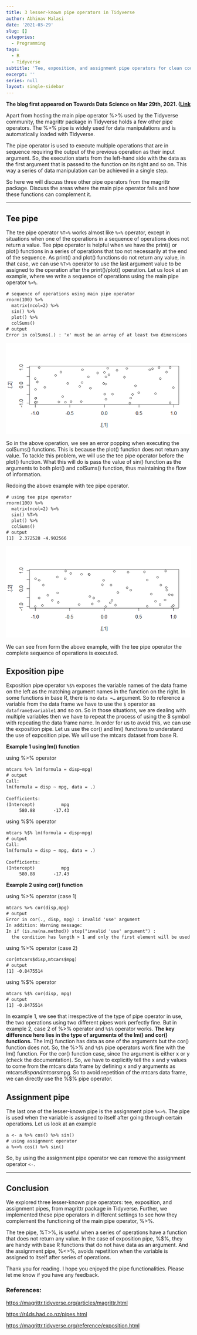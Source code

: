 ```yaml
---
title: 3 lesser-known pipe operators in Tidyverse
author: Abhinav Malasi
date: '2021-03-29'
slug: []
categories:
  - Programming
tags:
  - R
  - Tidyverse
subtitle: 'Tee, exposition, and assignment pipe operators for clean code writing'
excerpt: ''
series: null
layout: single-sidebar
---
```

**The blog first appeared on Towards Data Science on Mar 29th, 2021. ([Link](https://towardsdatascience.com/3-lesser-known-pipe-operators-in-tidyverse-111d3411803a?sk=b21d19ce378b9cef55932e8baddc2215)**

Apart from hosting the main pipe operator %>% used by the Tidyverse community, the magrittr package in Tidyverse holds a few other pipe operators. The %>% pipe is widely used for data manipulations and is automatically loaded with Tidyverse.

The pipe operator is used to execute multiple operations that are in sequence requiring the output of the previous operation as their input argument. So, the execution starts from the left-hand side with the data as the first argument that is passed to the function on its right and so on. This way a series of data manipulation can be achieved in a single step.

So here we will discuss three other pipe operators from the magrittr package. Discuss the areas where the main pipe operator fails and how these functions can complement it.

----

## Tee pipe

The tee pipe operator `%T>%` works almost like `%>%` operator, except in situations when one of the operations in a sequence of operations does not return a value. Tee pipe operator is helpful when we have the print() or plot() functions in a series of operations that too not necessarily at the end of the sequence. As print() and plot() functions do not return any value, in that case, we can use `%T>%` operator to use the last argument value to be assigned to the operation after the print()/plot() operation. Let us look at an example, where we write a sequence of operations using the main pipe operator `%>%`.

```{R}
# sequence of operations using main pipe operator
rnorm(100) %>% 
  matrix(ncol=2) %>% 
  sin() %>% 
  plot() %>% 
  colSums()
# output
Error in colSums(.) : 'x' must be an array of at least two dimensions
```

![image info](./fig1.jpg)

So in the above operation, we see an error popping when executing the colSums() functions. This is because the plot() function does not return any value. To tackle this problem, we will use the tee pipe operator before the plot() function. What this will do is pass the value of sin() function as the arguments to both plot() and colSums() function, thus maintaining the flow of information.

Redoing the above example with tee pipe operator.

```{R}
# using tee pipe operator
rnorm(100) %>% 
  matrix(ncol=2) %>% 
  sin() %T>% 
  plot() %>% 
  colSums()
# output
[1]  2.372528 -4.902566
```

![image info](./fig2.jpg)

We can see from form the above example, with the tee pipe operator the complete sequence of operations is executed.

## Exposition pipe

Exposition pipe operator `%$%` exposes the variable names of the data frame on the left as the matching argument names in the function on the right. In some functions in base R, there is no `data =…` argument. So to reference a variable from the data frame we have to use the `$` operator as `dataframe$variable1` and so on. So in those situations, we are dealing with multiple variables then we have to repeat the process of using the $ symbol with repeating the data frame name. In order for us to avoid this, we can use the exposition pipe. Let us use the cor() and lm() functions to understand the use of exposition pipe. We will use the mtcars dataset from base R.

**Example 1 using lm() function**

using %>% operator

```{R}
mtcars %>% lm(formula = disp~mpg)
# output
Call:
lm(formula = disp ~ mpg, data = .)

Coefficients:
(Intercept)          mpg  
     580.88       -17.43
```

using %$% operator

```{R}
mtcars %$% lm(formula = disp~mpg)
# output
Call:
lm(formula = disp ~ mpg, data = .)

Coefficients:
(Intercept)          mpg  
     580.88       -17.43
```

**Example 2 using cor() function**

using %>% operator (case 1)

```{R}
mtcars %>% cor(disp,mpg)
# output
Error in cor(., disp, mpg) : invalid 'use' argument
In addition: Warning message:
In if (is.na(na.method)) stop("invalid 'use' argument") :
  the condition has length > 1 and only the first element will be used
```

using %>% operator (case 2)

```{R}
cor(mtcars$disp,mtcars$mpg)
# output
[1] -0.8475514
```

using %$% operator

```{R}
mtcars %$% cor(disp, mpg)
# output
[1] -0.8475514
```

In example 1, we see that irrespective of the type of pipe operator in use, the two operations using two different pipes work perfectly fine. But in example 2, case 2 of %>% operator and `%$%` operator works. **The key difference here lies in the type of arguments of the lm() and cor() functions.** The lm() function has data as one of the arguments but the cor() function does not. So, the %>% and `%$%` pipe operators work fine with the lm() function. For the cor() function case, since the argument is either x or y (check the documentation). So, we have to explicitly tell the x and y values to come from the mtcars data frame by defining x and y arguments as mtcars$disp and mtcars$mpg. So to avoid repetition of the mtcars data frame, we can directly use the %$% pipe operator.

## Assignment pipe

The last one of the lesser-known pipe is the assignment pipe `%<>%`. The pipe is used when the variable is assigned to itself after going through certain operations. Let us look at an example

```{R}
a <- a %>% cos() %>% sin()
# using assignment operator
a %<>% cos() %>% sin()
```

So, by using the assignment pipe operator we can remove the assignment operator `<-`.

----

## Conclusion

We explored three lesser-known pipe operators: tee, exposition, and assignment pipes, from magrittr package in Tidyverse. Further, we implemented these pipe operators in different settings to see how they complement the functioning of the main pipe operator, %>%.

The tee pipe, %T>%, is useful when a series of operations have a function that does not return any value. In the case of exposition pipe, %$%, they are handy with base R functions that do not have data as an argument. And the assignment pipe, %<>%, avoids repetition when the variable is assigned to itself after series of operations.

Thank you for reading. I hope you enjoyed the pipe functionalities. Please let me know if you have any feedback.

### References:

https://magrittr.tidyverse.org/articles/magrittr.html

https://r4ds.had.co.nz/pipes.html

https://magrittr.tidyverse.org/reference/exposition.html